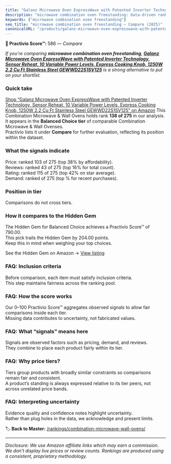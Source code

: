 ```yaml
---
title: "Galanz Microwave Oven ExpressWave with Patented Inverter Technology, Sensor Reheat, 10 Variable Power Levels, Express Cooking Knob, 1250W 2.2 Cu Ft Stainless Steel GEWWD22S1SV125"
description: "microwave combination oven freestanding: Data-driven ranking using the Practivio Score™. Positioned by quality, value, demand, findability, momentum."
keywords: ["microwave combination oven freestanding"]
seo_title: "microwave combination oven freestanding — Compare (2025)"
canonicalURL: "/products/galanz-microwave-oven-expresswave-with-patented-inverter-technology-sensor-reheat-10-variable-power-levels-express-cooking-knob-1250w-22-cu-ft-stainless-steel-gewwd22s1sv125-B08P5J1YRM/"
---
```


**🛒 Practivio Score™:** 586 — _Compare_


*If you're comparing **microwave combination oven freestanding**, **[Galanz Microwave Oven ExpressWave with Patented Inverter Technology, Sensor Reheat, 10 Variable Power Levels, Express Cooking Knob, 1250W 2.2 Cu Ft Stainless Steel GEWWD22S1SV125](https://www.amazon.com/dp/B08P5J1YRM?tag=practivio-20)** is a strong alternative to put on your shortlist.*
### Quick take
[Shop “Galanz Microwave Oven ExpressWave with Patented Inverter Technology, Sensor Reheat, 10 Variable Power Levels, Express Cooking Knob, 1250W 2.2 Cu Ft Stainless Steel GEWWD22S1SV125” on Amazon](https://www.amazon.com/dp/B08P5J1YRM?tag=practivio-20)
This Combination Microwave & Wall Ovens holds rank **138 of 275** in our analysis.  
It appears in the **Balanced Choice tier** of comparable Combination Microwave & Wall Ovenses.  
Practivio lists it under **Compare** for further evaluation, reflecting its position within the dataset.

### What the signals indicate
Price: ranked 103 of 275 (top 38% by affordability).  
Reviews: ranked 43 of 275 (top 16% for total count).  
Rating: ranked 115 of 275 (top 42% on star average).  
Demand: ranked  of 275 (top % for recent purchases).

### Position in tier
Comparisons do not cross tiers.

### How it compares to the Hidden Gem
The Hidden Gem for Balanced Choice achieves a Practivio Score™ of 790.00.  
This pick trails the Hidden Gem by 204.00 points.  
Keep this in mind when weighing your top choices.  

See the Hidden Gem on Amazon → [View listing](https://www.amazon.com/dp/B07JYNPTX3?tag=practivio-20)

### FAQ: Inclusion criteria
Before comparison, each item must satisfy inclusion criteria.  
This step maintains fairness across the ranking pool.

### FAQ: How the score works
Our 0–100 Practivio Score™ aggregates observed signals to allow fair comparisons inside each tier.  
Missing data contributes to uncertainty, not fabricated values.

### FAQ: What “signals” means here
Signals are observed factors such as pricing, demand, and reviews.  
They combine to place each product fairly within its tier.

### FAQ: Why price tiers?
Tiers group products with broadly similar constraints so comparisons remain fair and consistent.  
A product’s standing is always expressed relative to its tier peers, not across unrelated price bands.

### FAQ: Interpreting uncertainty
Evidence quality and confidence notes highlight uncertainty.  
Rather than plug holes in the data, we acknowledge and present limits.

<!-- Missing template for Compare/CompareWithinPriceClass -->


🏷️ **Back to Master:** [/rankings/combination-microwave-wall-ovens/](/rankings/combination-microwave-wall-ovens/)

---
_Disclosure: We use Amazon affiliate links which may earn a commission. We don’t display live prices or review counts. Rankings are produced using a consistent, proprietary methodology._
